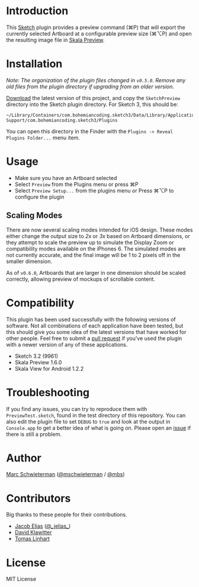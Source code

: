 # Introduction

This [Sketch](http://bohemiancoding.com/sketch) plugin provides a preview
command (⌘P) that will export the currently selected Artboard at a configurable
preview size (⌘⌥P) and open the resulting image file in [Skala
Preview](http://bjango.com/mac/skalapreview).

# Installation

*Note: The organization of the plugin files changed in `v0.5.0`. Remove any old
files from the plugin directory if upgrading from an older version.*

[Download](https://github.com/marcisme/sketch-preview/archive/master.zip) the
latest version of this project, and copy the `SketchPreview` directory into the
Sketch plugin directory. For Sketch 3, this should be:

```
~/Library/Containers/com.bohemiancoding.sketch3/Data/Library/Application\ Support/com.bohemiancoding.sketch3/Plugins
```

You can open this directory in the Finder with the `Plugins -> Reveal Plugins
Folder...` menu item.

# Usage

* Make sure you have an Artboard selected
* Select `Preview` from the Plugins menu or press ⌘P
* Select `Preview Setup...` from the plugins menu or Press ⌘⌥P to configure the
  plugin

## Scaling Modes

There are now several scaling modes intended for iOS design. These modes either
change the output size to *2x* or *3x* based on Artboard dimensions, or they
attempt to scale the preview up to simulate the Display Zoom or compatibility
modes available on the iPhones 6. The simulated modes are not currently
accurate, and the final image will be 1 to 2 pixels off in the smaller
dimension.

As of `v0.6.0`, Artboards that are larger in one dimension should be scaled
correctly, allowing preview of mockups of scrollable content.

# Compatibility

This plugin has been used successfully with the following versions of software.
Not all combinations of each application have been tested, but this should give
you some idea of the latest versions that have worked for other people. Feel
free to submit a [pull request](https://github.com/marcisme/sketch-preview/compare/)
if you've used the plugin with a newer version of any of these applications.

* Sketch 3.2 (9961)
* Skala Preview 1.6.0
* Skala View for Android 1.2.2

# Troubleshooting

If you find any issues, you can try to reproduce them with `PreviewTest.sketch`,
found in the test directory of this repository. You can also edit the plugin
file to set `DEBUG` to `true` and look at the output in `Console.app` to get a
better idea of what is going on. Please open an
[issue](https://github.com/marcisme/sketch-preview/issues/new) if there is still
a problem.

# Author

[Marc Schwieterman](https://github.com/marcisme) ([@mschwieterman](https://twitter.com/mschwieterman) / [@mbs](https://app.net/mbs))

# Contributors

Big thanks to these people for their contributions.

* [Jacob Elias](https://github.com/jelias) ([@\_jelias\_](https://twitter.com/_jelias_))
* [David Klawitter](https://github.com/davidklaw)
* [Tomas Linhart](https://github.com/TomasLinhart)

# License

MIT License
